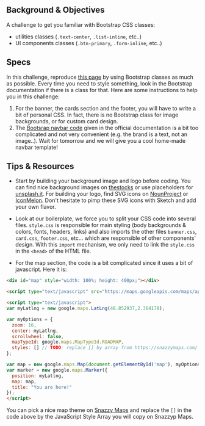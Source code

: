 ## Background & Objectives

A challenge to get you familiar with Bootstrap CSS classes:

- utilities classes (`.text-center`, `.list-inline`, etc..)
- UI components classes (`.btn-primary`, `.form-inline`, etc..)

## Specs

In this challenge, reproduce [this page](http://lewagon.github.io/bootstrap-challenges/06-Bootstrap-mockup-without-grid/) by using Bootstrap classes as much as possible. Every time you need to style something, look in the Bootstrap documentation if there is a class for that. Here are some instructions to help you in this challenge:

1. For the banner, the cards section and the footer, you will have to write a bit of personal CSS. In fact, there is no Bootstrap class for image backgrounds, or for custom card design.
1. The [Bootsrap navbar code](http://getbootstrap.com/components/#navbar-default) given in the official documentation is a bit too complicated and not very convenient (e.g. the brand is a text, not an image..). Wait for tomorrow and we will give you a cool home-made navbar template!

## Tips & Resources

- Start by building your background image and logo before coding. You can find nice background images on [thestocks](http://thestocks.im/) or use placeholders for [unsplash.it](http://unsplash.it). For building your logo, find SVG icons on [NounProject](http://thenounproject.com/) or [IconMelon](http://iconmelon.com/). Don't hesitate to pimp these SVG icons with Sketch and add your own flavor.

- Look at our boilerplate, we force you to split your CSS code into several files. `style.css` is responsible for main styling (body backgrounds & colors, fonts, headers, links) and also imports the other files `banner.css`, `card.css`, `footer.css`, etc... which are responsible of other components' design. With this `import` mechanism, we only need to link the `style.css` in the `<head>` of the HTML file.

- For the map section, the code is a bit complicated since it uses a bit of javascript. Here it is:

```html
<div id="map" style="width: 100%; height: 400px;"></div>

<script type="text/javascript" src="https://maps.googleapis.com/maps/api/js"></script>

<script type="text/javascript">
var myLatlng = new google.maps.LatLng(48.852937,2.364178);

var myOptions = {
  zoom: 16,
  center: myLatlng,
  scrollwheel: false,
  mapTypeId: google.maps.MapTypeId.ROADMAP,
  styles: [] // TODO: replace [] by array from https://snazzymaps.com/
};

var map = new google.maps.Map(document.getElementById('map'), myOptions);
var marker = new google.maps.Marker({
  position: myLatlng,
  map: map,
  title: "You are here!"
});
</script>
```

You can pick a nice map theme on [Snazzy Maps](https://snazzymaps.com/) and replace the `[]` in the code above by the JavaScript Style Array you will copy on Snazzyp Maps.